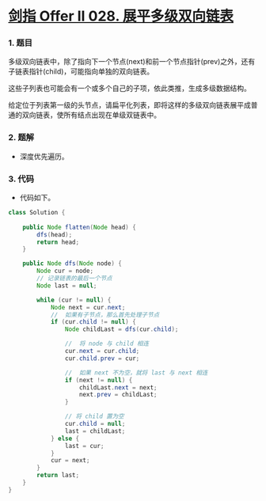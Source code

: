 # [剑指 Offer II 028. 展平多级双向链表](https://leetcode.cn/problems/Qv1Da2/)

### 1. 题目

多级双向链表中，除了指向下一个节点(next)和前一个节点指针(prev)之外，还有子链表指针(child)，可能指向单独的双向链表。

这些子列表也可能会有一个或多个自己的子项，依此类推，生成多级数据结构。

给定位于列表第一级的头节点，请扁平化列表，即将这样的多级双向链表展平成普通的双向链表，使所有结点出现在单级双链表中。



### 2. 题解

- 深度优先遍历。



### 3. 代码

- 代码如下。

```java
class Solution {
    
    public Node flatten(Node head) {
        dfs(head);
        return head;
    }

    public Node dfs(Node node) {
        Node cur = node;
        // 记录链表的最后一个节点
        Node last = null;

        while (cur != null) {
            Node next = cur.next;
            //  如果有子节点，那么首先处理子节点
            if (cur.child != null) {
                Node childLast = dfs(cur.child);

                //  将 node 与 child 相连
                cur.next = cur.child;
                cur.child.prev = cur;

                //  如果 next 不为空，就将 last 与 next 相连
                if (next != null) {
                    childLast.next = next;
                    next.prev = childLast;
                }

                // 将 child 置为空
                cur.child = null;
                last = childLast;
            } else {
                last = cur;
            }
            cur = next;
        }
        return last;
    }
}
```

